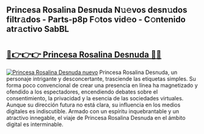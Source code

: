 ## Princesa Rosalina Desnuda N𝚞𝚎vos desn𝚞dos filtr𝚊dos - Parts-p8p F𝚘tos vid𝚎o - C𝚘ntenido atr𝚊ctivo SabBL

# <h2><a href="http://mbbbqj.tromn.icu/?c=Princesa+Rosalina+Desnuda">🔗👉👉👉 Princesa Rosalina Desnuda 🔗🔗</a></h2>

[![Princesa Rosalina Desnuda nuevo](https://i.imgur.com/pEAQMta.gif)](http://mbbbqj.tromn.icu/?c=Princesa+Rosalina+Desnuda)
Princesa Rosalina Desnuda, un personaje intrigante y desconcertante, trasciende las etiquetas simples. Su forma poco convencional de crear una presencia en línea ha magnetizado y ofendido a los espectadores, encendiendo debates sobre el consentimiento, la privacidad y la esencia de las sociedades virtuales. Aunque su dirección futura no está clara, su influencia en los medios digitales es indiscutible. Armado con un espíritu inquebrantable y un atractivo innegable, el viaje de Princesa Rosalina Desnuda en el ámbito digital es interminable.
